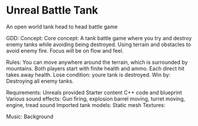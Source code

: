 # Unreal Battle Tank
An open world tank head to head battle game

GDD:
Concept:
	Core concept: A tank battle game where you try and destroy enemy tanks while avoiding being destroyed.
	Using terrain and obstacles to avoid enemy fire.
	Focus will be on flow and feel.
	
Rules:
	You can move anywhere around the terrain, which is surrounded by mountains.
	Both players start with finite health and ammo.
	Each direct hit takes away health.
	Lose condition: youre tank is destroyed.
	Win by: Destroying all enemy tanks.

Requirements:
	Unreals provided Starter content
	C++ code and blueprint
	Various sound effects: Gun firing, explosion barrel moving, turret moving, engine, tread sound
	Imported tank models: Static mesh
Textures:

Music: Background
	
	

